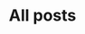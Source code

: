 ---
layout: blog
title: All posts
icon: fa-pencil
permalink: /all
order: 2
pagination: 
  enabled: true
---